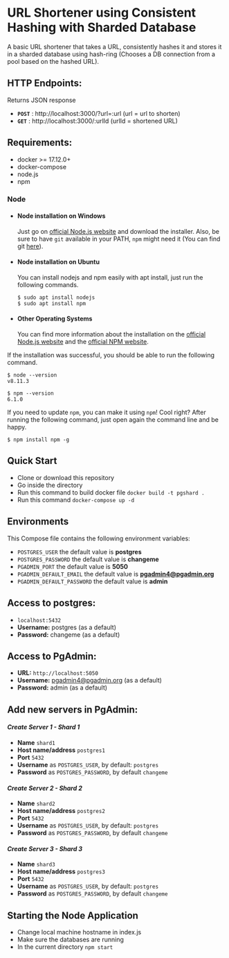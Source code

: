 # URL Shortener using Consistent Hashing with Sharded Database

A basic URL shortener that takes a URL, consistently hashes it and stores it in a sharded database using hash-ring (Chooses a DB connection from a pool based on the hashed URL). 

## HTTP Endpoints:

Returns JSON response
* **`POST`** : http://localhost:3000/?url=:url  (url = url to shorten)
* **`GET`** : http://localhost:3000/:urlId (urlId = shortened URL)

## Requirements:
* docker >= 17.12.0+
* docker-compose
* node.js
* npm

### Node
- #### Node installation on Windows

  Just go on [official Node.js website](https://nodejs.org/) and download the installer.
Also, be sure to have `git` available in your PATH, `npm` might need it (You can find git [here](https://git-scm.com/)).

- #### Node installation on Ubuntu

  You can install nodejs and npm easily with apt install, just run the following commands.

      $ sudo apt install nodejs
      $ sudo apt install npm

- #### Other Operating Systems
  You can find more information about the installation on the [official Node.js website](https://nodejs.org/) and the [official NPM website](https://npmjs.org/).

If the installation was successful, you should be able to run the following command.

    $ node --version
    v8.11.3

    $ npm --version
    6.1.0

If you need to update `npm`, you can make it using `npm`! Cool right? After running the following command, just open again the command line and be happy.

    $ npm install npm -g


## Quick Start
* Clone or download this repository
* Go inside the directory
* Run this command to build docker file `docker build -t pgshard .`
* Run this command `docker-compose up -d`

## Environments
This Compose file contains the following environment variables:

* `POSTGRES_USER` the default value is **postgres**
* `POSTGRES_PASSWORD` the default value is **changeme**
* `PGADMIN_PORT` the default value is **5050**
* `PGADMIN_DEFAULT_EMAIL` the default value is **pgadmin4@pgadmin.org**
* `PGADMIN_DEFAULT_PASSWORD` the default value is **admin**

## Access to postgres: 
* `localhost:5432`
* **Username:** postgres (as a default)
* **Password:** changeme (as a default)

## Access to PgAdmin: 
* **URL:** `http://localhost:5050`
* **Username:** pgadmin4@pgadmin.org (as a default)
* **Password:** admin (as a default)

## Add new servers in PgAdmin:

#### _Create Server 1 - Shard 1_
* **Name** `shard1`
* **Host name/address** `postgres1`
* **Port** `5432`
* **Username** as `POSTGRES_USER`, by default: `postgres`
* **Password** as `POSTGRES_PASSWORD`, by default `changeme`

#### _Create Server 2 - Shard 2_
* **Name** `shard2`
* **Host name/address** `postgres2`
* **Port** `5432`
* **Username** as `POSTGRES_USER`, by default: `postgres`
* **Password** as `POSTGRES_PASSWORD`, by default `changeme`

#### _Create Server 3 - Shard 3_
* **Name** `shard3`
* **Host name/address** `postgres3`
* **Port** `5432`
* **Username** as `POSTGRES_USER`, by default: `postgres`
* **Password** as `POSTGRES_PASSWORD`, by default `changeme`


## Starting the Node Application
* Change local machine hostname in index.js
* Make sure the databases are running
* In the current directory `npm start`